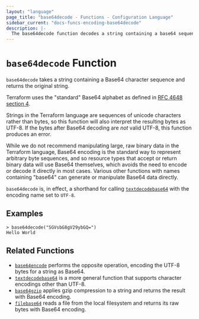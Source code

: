 ```yaml
---
layout: "language"
page_title: "base64decode - Functions - Configuration Language"
sidebar_current: "docs-funcs-encoding-base64decode"
description: |-
  The base64decode function decodes a string containing a base64 sequence.
---
```


# `base64decode` Function

`base64decode` takes a string containing a Base64 character sequence and
returns the original string.

Terraform uses the "standard" Base64 alphabet as defined in
[RFC 4648 section 4](https://tools.ietf.org/html/rfc4648#section-4).

Strings in the Terraform language are sequences of unicode characters rather
than bytes, so this function will also interpret the resulting bytes as
UTF-8. If the bytes after Base64 decoding are _not_ valid UTF-8, this function
produces an error.

While we do not recommend manipulating large, raw binary data in the Terraform
language, Base64 encoding is the standard way to represent arbitrary byte
sequences, and so resource types that accept or return binary data will use
Base64 themselves, which avoids the need to encode or decode it directly in
most cases. Various other functions with names containing "base64" can generate
or manipulate Base64 data directly.

`base64decode` is, in effect, a shorthand for calling
[`textdecodebase64`](./textdecodebase64.html) with the encoding name set to
`UTF-8`.

## Examples

```
> base64decode("SGVsbG8gV29ybGQ=")
Hello World
```

## Related Functions

* [`base64encode`](./base64encode.html) performs the opposite operation,
  encoding the UTF-8 bytes for a string as Base64.
* [`textdecodebase64`](./textdecodebase64.html) is a more general function that
  supports character encodings other than UTF-8.
* [`base64gzip`](./base64gzip.html) applies gzip compression to a string
  and returns the result with Base64 encoding.
* [`filebase64`](./filebase64.html) reads a file from the local filesystem
  and returns its raw bytes with Base64 encoding.
